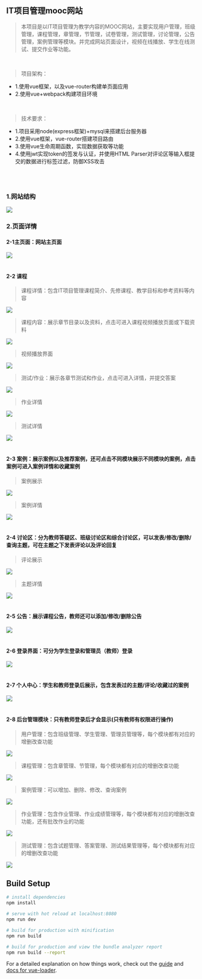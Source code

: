 ## IT项目管理mooc网站

> 本项目是以IT项目管理为教学内容的MOOC网站，主要实现用户管理，班级管理，课程管理，章管理，节管理，试卷管理，测试管理，讨论管理，公告管理，案例管理等模块。并完成网站页面设计，视频在线播放、学生在线测试、提交作业等功能。
</br>

> 项目架构：
* 1.使用vue框架，以及vue-router构建单页面应用 
* 2.使用vue+webpack构建项目环境

</br> 

> 技术要求：
* 1.项目采用node(express框架)+mysql来搭建后台服务器 
* 2.使用vue框架，vue-router搭建项目路由
* 3.使用vue生命周期函数，实现数据获取等功能
* 4.使用jwt实现token的签发与认证，并使用HTML Parser对评论区等输入框提交的数据进行标签过滤，防御XSS攻击
</br>
</br>

### 1.网站结构
<img src="https://github.com/QHQLemon/ITMP-PC/blob/master/intro-img/ITMP%E7%BD%91%E7%AB%99.png">

### 2.页面详情
#### 2-1主页面：网站主页面
<img src="https://github.com/QHQLemon/ITMP-PC/blob/master/intro-img/001.png" >
</br>
</br>

#### 2-2 课程
> 课程详情：包含IT项目管理课程简介、先修课程、教学目标和参考资料等内容

<img src="https://github.com/QHQLemon/ITMP-PC/blob/master/intro-img/002.png" >
</br>

> 课程内容：展示章节目录以及资料，点击可进入课程视频播放页面或下载资料

<img src="https://github.com/QHQLemon/ITMP-PC/blob/master/intro-img/003.png" >
</br>


> 视频播放界面

<img src="https://github.com/QHQLemon/ITMP-PC/blob/master/intro-img/005.png" >
</br>


> 测试/作业：展示各章节测试和作业，点击可进入详情，并提交答案
<img src="https://github.com/QHQLemon/ITMP-PC/blob/master/intro-img/018.png" >
</br>

> 作业详情
<img src="https://github.com/QHQLemon/ITMP-PC/blob/master/intro-img/019.png" >
</br>

> 测试详情
<img src="https://github.com/QHQLemon/ITMP-PC/blob/master/intro-img/020.png" >
</br>
</br>

#### 2-3 案例：展示案例以及推荐案例，还可点击不同模块展示不同模块的案例，点击案例可进入案例详情和收藏案例
> 案例展示
<img src="https://github.com/QHQLemon/ITMP-PC/blob/master/intro-img/006.png" >
</br>

> 案例详情

<img src="https://github.com/QHQLemon/ITMP-PC/blob/master/intro-img/008.png" >
</br></br>

#### 2-4 讨论区：分为教师答疑区、班级讨论区和综合讨论区，可以发表/修改/删除/查询主题，可在主题之下发表评论以及评论回复
>评论展示
<img src="https://github.com/QHQLemon/ITMP-PC/blob/master/intro-img/009.png" >
</br>

> 主题详情

<img src="https://github.com/QHQLemon/ITMP-PC/blob/master/intro-img/010.png" >
</br></br>


#### 2-5 公告：展示课程公告，教师还可以添加/修改/删除公告
<img src="https://github.com/QHQLemon/ITMP-PC/blob/master/intro-img/011.png" >
</br></br>

#### 2-6 登录界面：可分为学生登录和管理员（教师）登录
<img src="https://github.com/QHQLemon/ITMP-PC/blob/master/intro-img/023.png" >
</br></br>

#### 2-7 个人中心：学生和教师登录后展示，包含发表过的主题/评论/收藏过的案例
<img src="https://github.com/QHQLemon/ITMP-PC/blob/master/intro-img/012.png" >
</br></br>

#### 2-8 后台管理模块：只有教师登录后才会显示(只有教师有权限进行操作)
> 用户管理：包含班级管理、学生管理、管理员管理等，每个模块都有对应的增删改查功能
<img src="https://github.com/QHQLemon/ITMP-PC/blob/master/intro-img/013.png" >
</br>

> 课程管理：包含章管理、节管理，每个模块都有对应的增删改查功能
<img src="https://github.com/QHQLemon/ITMP-PC/blob/master/intro-img/014.png" >
</br>

> 案例管理：可以增加、删除、修改、查询案例
<img src="https://github.com/QHQLemon/ITMP-PC/blob/master/intro-img/017.png" >
</br>

> 作业管理：包含作业管理、作业成绩管理等，每个模块都有对应的增删改查功能，还有批改作业的功能
<img src="https://github.com/QHQLemon/ITMP-PC/blob/master/intro-img/015.png" >
</br>

> 测试管理：包含试题管理、答案管理、测试结果管理等，每个模块都有对应的增删改查功能
<img src="https://github.com/QHQLemon/ITMP-PC/blob/master/intro-img/016.png" >
















## Build Setup

``` bash
# install dependencies
npm install

# serve with hot reload at localhost:8080
npm run dev

# build for production with minification
npm run build

# build for production and view the bundle analyzer report
npm run build --report
```

For a detailed explanation on how things work, check out the [guide](http://vuejs-templates.github.io/webpack/) and [docs for vue-loader](http://vuejs.github.io/vue-loader).
